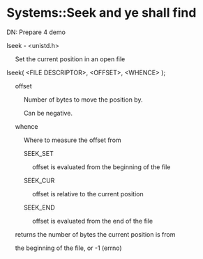 # Systems::Seek and ye shall find

DN: Prepare 4 demo

  


lseek - &lt;unistd.h&gt;

  


     Set the current position in an open file

  


lseek( &lt;FILE DESCRIPTOR&gt;, &lt;OFFSET&gt;, &lt;WHENCE&gt; );

  


     offset

          Number of bytes to move the position by.

          Can be negative.

  


     whence

          Where to measure the offset from

  


          SEEK_SET

               offset is evaluated from the beginning of the file

  


          SEEK_CUR

               offset is relative to the current position

  


          SEEK_END

               offset is evaluated from the end of the file

  


     returns the number of bytes the current position is from

     the beginning of the file, or -1 (errno)

